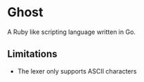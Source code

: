 # Ghost
A Ruby like scripting language written in Go.

## Limitations
- The lexer only supports ASCII characters
